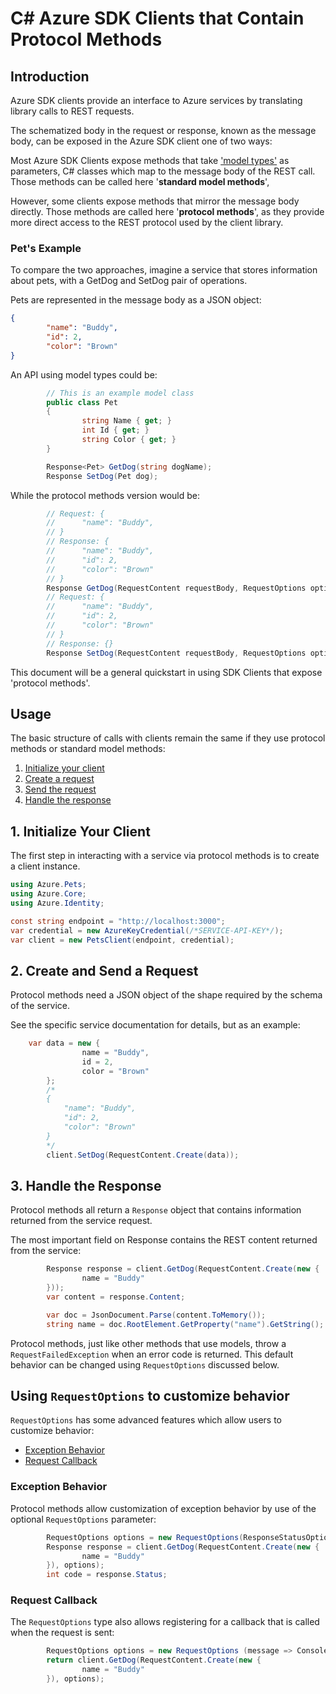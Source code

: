 # C# Azure SDK Clients that Contain Protocol Methods

## Introduction

Azure SDK clients provide an interface to Azure services by translating library calls to REST requests. 

The schematized body in the request or response, known as the message body, can be exposed in the Azure SDK client one of two ways:

Most Azure SDK Clients expose methods that take ['model types'](https://azure.github.io/azure-sdk/dotnet_introduction.html#dotnet-model-types) as parameters, C# classes which map to the message body of the REST call. Those methods can be called here '**standard model methods**',

However, some clients expose methods that mirror the message body directly. Those methods are called here '**protocol methods**', as they provide more direct access to the REST protocol used by the client library.

### Pet's Example 

To compare the two approaches, imagine a service that stores information about pets, with a GetDog and SetDog pair of operations. 

Pets are represented in the message body as a JSON object:

```json
{
        "name": "Buddy",
        "id": 2,
        "color": "Brown"
}
```

An API using model types could be:

```csharp
        // This is an example model class
        public class Pet
        {
                string Name { get; }
                int Id { get; }
                string Color { get; }
        }

        Response<Pet> GetDog(string dogName);
        Response SetDog(Pet dog);
```

While the protocol methods version would be:

```csharp
        // Request: {
        //      "name": "Buddy",
        // }
        // Response: {
        //      "name": "Buddy",
        //      "id": 2,
        //      "color": "Brown"
        // }
        Response GetDog(RequestContent requestBody, RequestOptions options = default);
        // Request: {
        //      "name": "Buddy",
        //      "id": 2,
        //      "color": "Brown"
        // }
        // Response: {}
        Response SetDog(RequestContent requestBody, RequestOptions options = default);
```

This document will be a general quickstart in using SDK Clients that expose 'protocol methods'.

## Usage

The basic structure of calls with clients remain the same if they use protocol methods or standard model methods:

1. [Initialize your client](#1-initialize-your-client "Initialize Your Client")
2. [Create a request](#2-create-a-request "Create a Request")
3. [Send the request](#3-send-the-request "Send the Request")
4. [Handle the response](#4-handle-the-response "Handle the Response")

## 1. Initialize Your Client

The first step in interacting with a service via protocol methods is to create a client instance. 

```csharp
using Azure.Pets;
using Azure.Core;
using Azure.Identity;

const string endpoint = "http://localhost:3000";
var credential = new AzureKeyCredential(/*SERVICE-API-KEY*/);
var client = new PetsClient(endpoint, credential);
```

## 2. Create and Send a Request

Protocol methods need a JSON object of the shape required by the schema of the service.

See the specific service documentation for details, but as an example:

```csharp
	var data = new {
                name = "Buddy",
                id = 2,
                color = "Brown"
        };
        /*
        {
            "name": "Buddy",
            "id": 2,
            "color": "Brown"
        }
        */
        client.SetDog(RequestContent.Create(data));
```

## 3. Handle the Response

Protocol methods all return a `Response` object that contains information returned from the service request. 

The most important field on Response contains the REST content returned from the service:

```csharp
        Response response = client.GetDog(RequestContent.Create(new {
                name = "Buddy"
        }));
        var content = response.Content;

        var doc = JsonDocument.Parse(content.ToMemory());
        string name = doc.RootElement.GetProperty("name").GetString();
```

Protocol methods, just like other methods that use models, throw a `RequestFailedException` when an error code is returned. This default behavior can be changed using `RequestOptions` discussed below.

## Using `RequestOptions` to customize behavior

`RequestOptions` has some advanced features which allow users to customize behavior:

- [Exception Behavior](#exception-behavior "Exception Behavior")
- [Request Callback](#request-callback "Request Callback")

### Exception Behavior

Protocol methods allow customization of exception behavior by use of the optional `RequestOptions` parameter:

```csharp
        RequestOptions options = new RequestOptions(ResponseStatusOption.NoThrow);
        Response response = client.GetDog(RequestContent.Create(new {
                name = "Buddy"
        }), options);
        int code = response.Status;
```

### Request Callback

The `RequestOptions` type also allows registering for a callback that is called when the request is sent:

```csharp
        RequestOptions options = new RequestOptions (message => Console.WriteLine ("Sending dog request: " + message)));
        return client.GetDog(RequestContent.Create(new {
                name = "Buddy"
        }), options);
```
